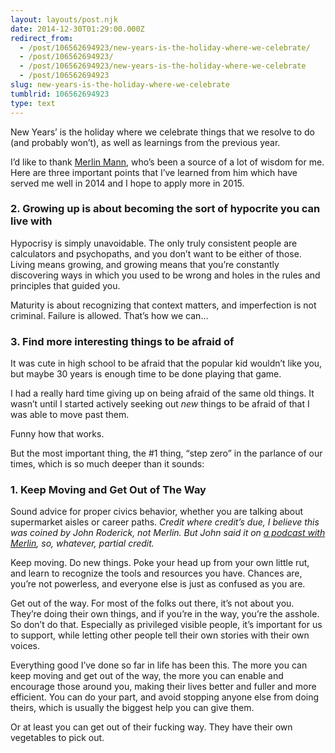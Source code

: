 ```yaml
---
layout: layouts/post.njk
date: 2014-12-30T01:29:00.000Z
redirect_from:
  - /post/106562694923/new-years-is-the-holiday-where-we-celebrate/
  - /post/106562694923/
  - /post/106562694923/new-years-is-the-holiday-where-we-celebrate
  - /post/106562694923
slug: new-years-is-the-holiday-where-we-celebrate
tumblrid: 106562694923
type: text
---
```

<p>New Years’ is the holiday where we celebrate things that we resolve to do (and probably won’t), as well as learnings from the previous year.</p>

<p>I’d like to thank <a href="https://twitter.com/hotdogsladies">Merlin Mann</a>, who’s been a source of a lot of wisdom for me.  Here are three important points that I’ve learned from him which have served me well in 2014 and I hope to apply more in 2015.</p>

<h3>2. Growing up is about becoming the sort of hypocrite you can live with</h3>

<p>Hypocrisy is simply unavoidable.  The only truly consistent people are calculators and psychopaths, and you don’t want to be either of those.  Living means growing, and growing means that you’re constantly discovering ways in which you used to be wrong and holes in the rules and principles that guided you.</p>

<p>Maturity is about recognizing that context matters, and imperfection is not criminal.  Failure is allowed.  That’s how we can…</p>

<h3>3. Find more interesting things to be afraid of</h3>

<p>It was cute in high school to be afraid that the popular kid wouldn’t like you, but maybe 30 years is enough time to be done playing that game.</p>

<p>I had a really hard time giving up on being afraid of the same old things.  It wasn’t until I started actively seeking out <em>new</em> things to be afraid of that I was able to move past them.</p>

<p>Funny how that works.</p>

<p>But the most important thing, the #1 thing, &ldquo;step zero&rdquo; in the parlance of our times, which is so much deeper than it sounds:</p>

<h3>1. Keep Moving and Get Out of The Way</h3>

<p>Sound advice for proper civics behavior, whether you are talking about supermarket aisles or career paths.  <i>Credit where credit’s due, I believe this was coined by John Roderick, not Merlin.  But John said it on <a href="http://www.merlinmann.com/roderick/">a podcast with Merlin</a>, so, whatever, partial credit.</i></p>

<p>Keep moving.  Do new things.  Poke your head up from your own little rut, and learn to recognize the tools and resources you have.  Chances are, you’re not powerless, and everyone else is just as confused as you are.</p>

<p>Get out of the way.  For most of the folks out there, it’s not about you.  They’re doing their own things, and if you’re in the way, you’re the asshole.  So don’t do that.  Especially as privileged visible people, it’s important for us to support, while letting other people tell their own stories with their own voices.</p>

<p>Everything good I’ve done so far in life has been this.  The more you can keep moving and get out of the way, the more you can enable and encourage those around you, making their lives better and fuller and more efficient.  You can do your part, and avoid stopping anyone else from doing theirs, which is usually the biggest help you can give them.</p>

<p>Or at least you can get out of their fucking way.  They have their own vegetables to pick out.</p>
